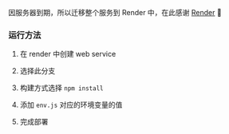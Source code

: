 因服务器到期，所以迁移整个服务到 Render 中，在此感谢 [Render](https://render.com/) 🥰

### 运行方法

1. 在 render 中创建 web service

2. 选择此分支

3. 构建方式选择 `npm install`

4. 添加 `env.js` 对应的环境变量的值

5. 完成部署